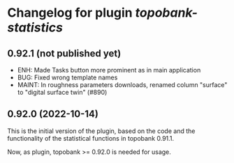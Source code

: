 # Changelog for plugin *topobank-statistics*

## 0.92.1 (not published yet)

- ENH: Made Tasks button more prominent as in
  main application
- BUG: Fixed wrong template names
- MAINT: In roughness parameters downloads, renamed
  column "surface" to "digital surface twin" (#890)

## 0.92.0 (2022-10-14)

This is the initial version of the plugin, based on
the code and the functionality of the statistical
functions in topobank 0.91.1.

Now, as plugin, topobank >= 0.92.0 is needed for usage.
